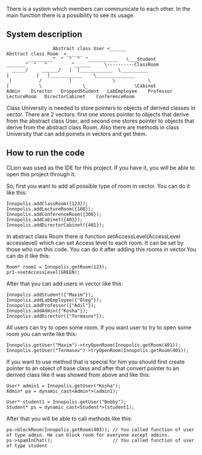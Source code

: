 There is a system which members can communicate to each other. In the main function there is a possibility to see its usage.

## System description

                     Abstract class User <______                                     Abstract class Room  <______
            _________^  ^  ^  ^  ^___________   \___Student                  _______^  ^   ^         ^______     \----------ClassRoom
      _____/     ______/   |  |____________  \__________                    |          |   |____________    \______________            
     |          /          |               \            \                   |           \               \_                 \Cabinet
    Admin    Director   DroppedStudent   LabEmployee    Professor        LectureRoom   DirectorCabinet    ConferenceRoom

Class University is needed to store pointers to objects of derived classes in vector. There are 2 vectors: first one stores pointer to objects that derive from the abstract class User, and second one stores pointer to objects that derive from the abstract class Room. Also there are methods in class University that can add poinets in vectors and get them.

## How to run the code

 CLion was used as the IDE for this project. If you have it, you will be able to open this project through it.
 
 So, first you want to add all possible type of room in vector. You can do it like this:
 
    Innopolis.addClassRoom({123});
    Innopolis.addLectureRoom({108});
    Innopolis.addConferenceRoom({306});
    Innopolis.addCabinet({403});
    Innopolis.addDirectorCabinet({401});
 
In abstract class Room there is function setAccessLevel(AccessLevel accesslevel) which can set Access level to each room. It can be set by those who run this code. You can do it after adding this rooms in vector.You can do it like this:

    Room* room1 = Innopolis.getRoom(123);
    pr1->setAccessLevel(GREEN);     
    
  After that you can add users in vector like this:
    
    Innopolis.addStudent({"Maxim"});
    Innopolis.addLabEmployee({"Oleg"});
    Innopolis.addProfessor({"Adil"});
    Innopolis.addAdmin({"Kosha"});
    Innopolis.addDirector({"Tormasov"});
    
All users can try to open some room. If you want user to try to open some room you can write like this:

    Innopolis.getUser("Maxim")->tryOpenRoom(Innopolis.getRoom(401));
    Innopolis.getUser("Tormasov")->tryOpenRoom(Innopolis.getRoom(401));
    
If you want to use method that is special for him you should first create pointer to an object of base class and after that convert pointer to an derived class like it was showed from above and like this: 

    User* admin1 = Innopolis.getUser("Kosha");
    Admin* pa = dynamic_cast<Admin*>(admin1);

    User* student1 = Innopolis.getUser("Bobby");
    Student* ps = dynamic_cast<Student*>(student1);

After that you will be able to call methods like this:

    pa->blockRoom(Innopolis.getRoom(403)); // You called function of user of type admin. He can block room for everyone except admins.
    ps->spamInChat();                      // You called function of user of type student
